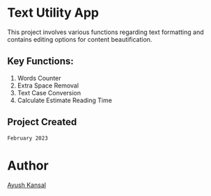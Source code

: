 # Text Utility App
This project involves various functions regarding text formatting and contains editing options for content beautification.

## Key Functions:
1. Words Counter
2. Extra Space Removal
3. Text Case Conversion
4. Calculate Estimate Reading Time

## Project Created  
`February 2023`

# Author

[Ayush Kansal](https://linkedin.com/in/aykansal)





